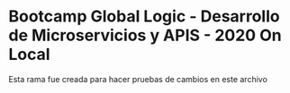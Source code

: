 # Bootcamp Global Logic - Desarrollo de Microservicios y APIS - 2020 On Local


Esta rama fue creada para hacer pruebas de cambios en este archivo

